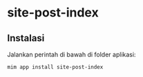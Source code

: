 # site-post-index

## Instalasi

Jalankan perintah di bawah di folder aplikasi:

```
mim app install site-post-index
```
